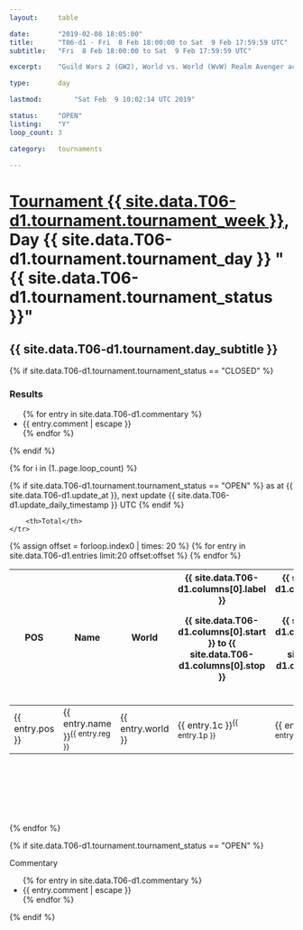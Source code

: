 ```yaml
---
layout: 	table

date: 		"2019-02-08 18:05:00"
title: 		"T06-d1 - Fri  8 Feb 18:00:00 to Sat  9 Feb 17:59:59 UTC"
subtitle: 	"Fri  8 Feb 18:00:00 to Sat  9 Feb 17:59:59 UTC"

excerpt:    "Guild Wars 2 (GW2), World vs. World (WvW) Realm Avenger achivement Tournament. \"Every Kill Counts\""

type:       day

lastmod: 		"Sat Feb  9 10:02:14 UTC 2019"

status:     "OPEN"
listing:    "Y"
loop_count: 3

category: 	tournaments

---
```

<div class="table_header">
    <h1><a href="{{ site.data.T06-d1.tournament.week_url }}">Tournament {{ site.data.T06-d1.tournament.tournament_week }}</a>, Day {{ site.data.T06-d1.tournament.tournament_day }} "{{ site.data.T06-d1.tournament.tournament_status }}"</h1>
    <h2>{{ site.data.T06-d1.tournament.day_subtitle }}</h2> 
</div>

{% if site.data.T06-d1.tournament.tournament_status == "CLOSED" %} 
<div class="commentary">
  <h3>Results</h3>
  <ul>
    {% for entry in site.data.T06-d1.commentary %}
    <li class="commentary_list">{{ entry.comment | escape }}</li>
    {% endfor %}
  </ul>
</div>
{% endif %}


{% for i in (1..page.loop_count) %}

{% if site.data.T06-d1.tournament.tournament_status == "OPEN" %} 
<span class="table_nextupdate">as at {{ site.data.T06-d1.update_at }}, next update {{ site.data.T06-d1.update_daily_timestamp }} UTC</span> 
{% endif %}

<table class="day_table">
  <colgroup>
    <col style="width:18px">
    <col style="width:55px">
    <col style="width:55px">
    <col style="width:12px">
    <col style="width:12px">
    <col style="width:12px">
    <col style="width:12px">
    <col style="width:12px">
    <col style="width:12px">
    <col style="width:12px">
    <col style="width:12px">
    <col style="width:12px">
    <col style="width:12px">
    <col style="width:12px">
    <col style="width:12px">
    <col style="width:12px">
    <col style="width:12px">
    <col style="width:12px">
    <col style="width:12px">
    <col style="width:12px">
    <col style="width:12px">
    <col style="width:12px">
    <col style="width:12px">
    <col style="width:12px">
    <col style="width:12px">
    <col style="width:12px">
    <col style="width:12px">
    <col style="width:18px">
  </colgroup>  
  <thead>
    <tr>
        <th>POS</th>
        <th class="AlignLeft">Name</th>
        <th class="AlignLeft">World</th>

<th><div class="label">{{ site.data.T06-d1.columns[0].label }}<p class="onhover">{{ site.data.T06-d1.columns[0].start }} to {{ site.data.T06-d1.columns[0].stop }}</p></div>​</th>
<th><div class="label">{{ site.data.T06-d1.columns[1].label }}<p class="onhover">{{ site.data.T06-d1.columns[1].start }} to {{ site.data.T06-d1.columns[1].stop }}</p></div>​</th>
<th><div class="label">{{ site.data.T06-d1.columns[2].label }}<p class="onhover">{{ site.data.T06-d1.columns[2].start }} to {{ site.data.T06-d1.columns[2].stop }}</p></div>​</th>
<th><div class="label">{{ site.data.T06-d1.columns[3].label }}<p class="onhover">{{ site.data.T06-d1.columns[3].start }} to {{ site.data.T06-d1.columns[3].stop }}</p></div>​</th>
<th><div class="label">{{ site.data.T06-d1.columns[4].label }}<p class="onhover">{{ site.data.T06-d1.columns[4].start }} to {{ site.data.T06-d1.columns[4].stop }}</p></div>​</th>
<th><div class="label">{{ site.data.T06-d1.columns[5].label }}<p class="onhover">{{ site.data.T06-d1.columns[5].start }} to {{ site.data.T06-d1.columns[5].stop }}</p></div>​</th>
<th><div class="label">{{ site.data.T06-d1.columns[6].label }}<p class="onhover">{{ site.data.T06-d1.columns[6].start }} to {{ site.data.T06-d1.columns[6].stop }}</p></div>​</th>
<th><div class="label">{{ site.data.T06-d1.columns[7].label }}<p class="onhover">{{ site.data.T06-d1.columns[7].start }} to {{ site.data.T06-d1.columns[7].stop }}</p></div>​</th>
<th><div class="label">{{ site.data.T06-d1.columns[8].label }}<p class="onhover">{{ site.data.T06-d1.columns[8].start }} to {{ site.data.T06-d1.columns[8].stop }}</p></div>​</th>
<th><div class="label">{{ site.data.T06-d1.columns[9].label }}<p class="onhover">{{ site.data.T06-d1.columns[9].start }} to {{ site.data.T06-d1.columns[9].stop }}</p></div>​</th>
<th><div class="label">{{ site.data.T06-d1.columns[10].label }}<p class="onhover">{{ site.data.T06-d1.columns[10].start }} to {{ site.data.T06-d1.columns[10].stop }}</p></div>​</th>

<th><div class="label">{{ site.data.T06-d1.columns[11].label }}<p class="onhover">{{ site.data.T06-d1.columns[11].start }} to {{ site.data.T06-d1.columns[11].stop }}</p></div>​</th>
<th><div class="label">{{ site.data.T06-d1.columns[12].label }}<p class="onhover">{{ site.data.T06-d1.columns[12].start }} to {{ site.data.T06-d1.columns[12].stop }}</p></div>​</th>
<th><div class="label">{{ site.data.T06-d1.columns[13].label }}<p class="onhover">{{ site.data.T06-d1.columns[13].start }} to {{ site.data.T06-d1.columns[13].stop }}</p></div>​</th>
<th><div class="label">{{ site.data.T06-d1.columns[14].label }}<p class="onhover">{{ site.data.T06-d1.columns[14].start }} to {{ site.data.T06-d1.columns[14].stop }}</p></div>​</th>
<th><div class="label">{{ site.data.T06-d1.columns[15].label }}<p class="onhover">{{ site.data.T06-d1.columns[15].start }} to {{ site.data.T06-d1.columns[15].stop }}</p></div>​</th>
<th><div class="label">{{ site.data.T06-d1.columns[16].label }}<p class="onhover">{{ site.data.T06-d1.columns[16].start }} to {{ site.data.T06-d1.columns[16].stop }}</p></div>​</th>
<th><div class="label">{{ site.data.T06-d1.columns[17].label }}<p class="onhover">{{ site.data.T06-d1.columns[17].start }} to {{ site.data.T06-d1.columns[17].stop }}</p></div>​</th>
<th><div class="label">{{ site.data.T06-d1.columns[18].label }}<p class="onhover">{{ site.data.T06-d1.columns[18].start }} to {{ site.data.T06-d1.columns[18].stop }}</p></div>​</th>
<th><div class="label">{{ site.data.T06-d1.columns[19].label }}<p class="onhover">{{ site.data.T06-d1.columns[19].start }} to {{ site.data.T06-d1.columns[19].stop }}</p></div>​</th>
<th><div class="label">{{ site.data.T06-d1.columns[20].label }}<p class="onhover">{{ site.data.T06-d1.columns[20].start }} to {{ site.data.T06-d1.columns[20].stop }}</p></div>​</th>

<th><div class="label">{{ site.data.T06-d1.columns[21].label }}<p class="onhover">{{ site.data.T06-d1.columns[21].start }} to {{ site.data.T06-d1.columns[21].stop }}</p></div>​</th>
<th><div class="label">{{ site.data.T06-d1.columns[22].label }}<p class="onhover">{{ site.data.T06-d1.columns[22].start }} to {{ site.data.T06-d1.columns[22].stop }}</p></div>​</th>
<th><div class="label">{{ site.data.T06-d1.columns[23].label }}<p class="onhover">{{ site.data.T06-d1.columns[23].start }} to {{ site.data.T06-d1.columns[23].stop }}</p></div>​</th>

        <th>Total</th>
    </tr>
  </thead>
  {% assign offset = forloop.index0 | times: 20 %}
<tbody>
{% for entry in site.data.T06-d1.entries limit:20 offset:offset %}
  <tr>
    <td class="pl{{ entry.pos }}">{{ entry.pos }}</td>
    <td class="AlignLeft">{{ entry.name }}<sup>{{ entry.reg }}</sup></td>
    <td class="AlignLeft">{{ entry.world }}</td>
    <td class="pl{{ entry.1p }}">{{ entry.1c }}<sup>{{ entry.1p }}</sup></td>
    <td class="pl{{ entry.2p }}">{{ entry.2c }}<sup>{{ entry.2p }}</sup></td>
    <td class="pl{{ entry.3p }}">{{ entry.3c }}<sup>{{ entry.3p }}</sup></td>
    <td class="pl{{ entry.4p }}">{{ entry.4c }}<sup>{{ entry.4p }}</sup></td>
    <td class="pl{{ entry.5p }}">{{ entry.5c }}<sup>{{ entry.5p }}</sup></td>
    <td class="pl{{ entry.6p }}">{{ entry.6c }}<sup>{{ entry.6p }}</sup></td>
    <td class="pl{{ entry.7p }}">{{ entry.7c }}<sup>{{ entry.7p }}</sup></td>
    <td class="pl{{ entry.8p }}">{{ entry.8c }}<sup>{{ entry.8p }}</sup></td>
    <td class="pl{{ entry.9p }}">{{ entry.9c }}<sup>{{ entry.9p }}</sup></td>
    <td class="pl{{ entry.10p }}">{{ entry.10c }}<sup>{{ entry.10p }}</sup></td>
    <td class="pl{{ entry.11p }}">{{ entry.11c }}<sup>{{ entry.11p }}</sup></td>
    <td class="pl{{ entry.12p }}">{{ entry.12c }}<sup>{{ entry.12p }}</sup></td>
    <td class="pl{{ entry.13p }}">{{ entry.13c }}<sup>{{ entry.13p }}</sup></td>
    <td class="pl{{ entry.14p }}">{{ entry.14c }}<sup>{{ entry.14p }}</sup></td>
    <td class="pl{{ entry.15p }}">{{ entry.15c }}<sup>{{ entry.15p }}</sup></td>
    <td class="pl{{ entry.16p }}">{{ entry.16c }}<sup>{{ entry.16p }}</sup></td>
    <td class="pl{{ entry.17p }}">{{ entry.17c }}<sup>{{ entry.17p }}</sup></td>
    <td class="pl{{ entry.18p }}">{{ entry.18c }}<sup>{{ entry.18p }}</sup></td>
    <td class="pl{{ entry.19p }}">{{ entry.19c }}<sup>{{ entry.19p }}</sup></td>
    <td class="pl{{ entry.20p }}">{{ entry.20c }}<sup>{{ entry.20p }}</sup></td>
    <td class="pl{{ entry.21p }}">{{ entry.21c }}<sup>{{ entry.21p }}</sup></td>
    <td class="pl{{ entry.22p }}">{{ entry.22c }}<sup>{{ entry.22p }}</sup></td>
    <td class="pl{{ entry.23p }}">{{ entry.23c }}<sup>{{ entry.23p }}</sup></td>
    <td class="pl{{ entry.24p }}">{{ entry.24c }}<sup>{{ entry.24p }}</sup></td>
    <td>{{ entry.total }}</td>
  </tr>
{% endfor %}  
</tbody>
</table>
<div class="leaderboard">
  <script async src="//pagead2.googlesyndication.com/pagead/js/adsbygoogle.js"></script>
  <!-- 728x90 -->
  <ins class="adsbygoogle"
       style="display:inline-block;width:728px;height:90px"
       data-ad-client="ca-pub-3274917281288240"
       data-ad-slot="3870538733"></ins>
  <script>
  (adsbygoogle = window.adsbygoogle || []).push({});
  </script>    
</div>
<br />
{% endfor %}

{% if site.data.T06-d1.tournament.tournament_status == "OPEN" %} 
<div class="commentary">
  <span class="commentary_title">Commentary</span>
  <ul>
    {% for entry in site.data.T06-d1.commentary %}
    <li class="commentary_list">{{ entry.comment | escape }}</li>
    {% endfor %}
  </ul>
</div>
{% endif %}


